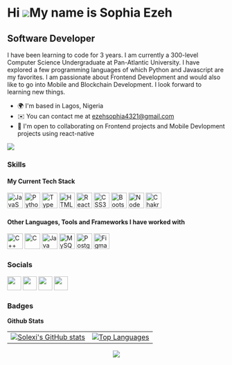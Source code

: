 Hi ![](https://user-images.githubusercontent.com/18350557/176309783-0785949b-9127-417c-8b55-ab5a4333674e.gif)My name is Sophia Ezeh
===================================================================================================================================

Software Developer
------------------

I have been learning to code for 3 years. I am currently a 300-level Computer Science Undergraduate at Pan-Atlantic University. I have explored a few programming languages of which Python and Javascript are my favorites. I am passionate about Frontend Development and would also like to go into Mobile and Blockchain Development. I look forward to learning new things.

* 🌍  I'm based in Lagos, Nigeria
* ✉️  You can contact me at [ezehsophia4321@gmail.com](mailto:ezehsophia4321@gmail.com)
* 🤝  I'm open to collaborating on Frontend projects and Mobile Devlopment projects using react-native

<a href="https://www.github.com/Solexi" target="_blank" rel="noreferrer"><img
src="https://img.shields.io/github/followers/Solexi?logo=github&style=for-the-badge&color=0891b2&labelColor=1c1917" /></a>

### Skills

#### My Current Tech Stack

<p align="left">
<a href="https://developer.mozilla.org/en-US/docs/Web/JavaScript" target="_blank" rel="noreferrer"><img src="https://raw.githubusercontent.com/danielcranney/readme-generator/main/public/icons/skills/javascript-colored.svg" width="36" height="36" alt="JavaScript" /></a>
<a href="https://www.python.org/" target="_blank" rel="noreferrer"><img src="https://raw.githubusercontent.com/danielcranney/readme-generator/main/public/icons/skills/python-colored.svg" width="36" height="36" alt="Python" /></a>
<a href="https://www.typescriptlang.org/" target="_blank" rel="noreferrer"><img src="https://raw.githubusercontent.com/danielcranney/readme-generator/main/public/icons/skills/typescript-colored.svg" width="36" height="36" alt="TypeScript" /></a>
  <a href="https://developer.mozilla.org/en-US/docs/Glossary/HTML5" target="_blank" rel="noreferrer"><img src="https://raw.githubusercontent.com/danielcranney/readme-generator/main/public/icons/skills/html5-colored.svg" width="36" height="36" alt="HTML5" /></a>
<a href="https://reactjs.org/" target="_blank" rel="noreferrer"><img src="https://raw.githubusercontent.com/danielcranney/readme-generator/main/public/icons/skills/react-colored.svg" width="36" height="36" alt="React" /></a>
<a href="https://www.w3.org/TR/CSS/#css" target="_blank" rel="noreferrer"><img src="https://raw.githubusercontent.com/danielcranney/readme-generator/main/public/icons/skills/css3-colored.svg" width="36" height="36" alt="CSS3" /></a>
<a href="https://getbootstrap.com/" target="_blank" rel="noreferrer"><img src="https://raw.githubusercontent.com/danielcranney/readme-generator/main/public/icons/skills/bootstrap-colored.svg" width="36" height="36" alt="Bootstrap" /></a>
<a href="https://nodejs.org/en/" target="_blank" rel="noreferrer"><img src="https://raw.githubusercontent.com/danielcranney/readme-generator/main/public/icons/skills/nodejs-colored.svg" width="36" height="36" alt="NodeJS" /></a>
<a href="https://chakra-ui.com/" target="_blank" rel="noreferrer"><img src="https://img.stackshare.io/service/12421/rzylUjaf_400x400.jpg" width="36" height="36" alt="Chakra UI" /></a>
</p>

#### Other Languages, Tools and Frameworks I have worked with
 
<p align="left">
<a href="https://docs.microsoft.com/en-us/cpp/?view=msvc-170" target="_blank" rel="noreferrer"><img src="https://raw.githubusercontent.com/danielcranney/readme-generator/main/public/icons/skills/cplusplus-colored.svg" width="36" height="36" alt="C++" /></a>
<a href="https://docs.microsoft.com/en-us/cpp/?view=msvc-170" target="_blank" rel="noreferrer"><img src="https://raw.githubusercontent.com/danielcranney/readme-generator/main/public/icons/skills/c-colored.svg" width="36" height="36" alt="C" /></a>
<a href="https://www.oracle.com/java/" target="_blank" rel="noreferrer"><img src="https://raw.githubusercontent.com/danielcranney/readme-generator/main/public/icons/skills/java-colored.svg" width="36" height="36" alt="Java" /></a>
<a href="https://www.mysql.com/" target="_blank" rel="noreferrer"><img src="https://raw.githubusercontent.com/danielcranney/readme-generator/main/public/icons/skills/mysql-colored.svg" width="36" height="36" alt="MySQL" /></a>
<a href="https://www.postgresql.org/" target="_blank" rel="noreferrer"><img src="https://raw.githubusercontent.com/danielcranney/readme-generator/main/public/icons/skills/postgresql-colored.svg" width="36" height="36" alt="PostgreSQL" /></a>
<a href="https://www.figma.com/" target="_blank" rel="noreferrer"><img src="https://raw.githubusercontent.com/danielcranney/readme-generator/main/public/icons/skills/figma-colored.svg" width="36" height="36" alt="Figma" /></a>
</p>

### Socials

<p align="left"> 
<a href="https://www.github.com/Solexi" target="_blank" rel="noreferrer"><img src="https://raw.githubusercontent.com/danielcranney/readme-generator/main/public/icons/socials/github.svg" width="32" height="32" /></a> 
<a href="http://www.instagram.com/solexi_ez" target="_blank" rel="noreferrer"><img src="https://raw.githubusercontent.com/danielcranney/readme-generator/main/public/icons/socials/instagram.svg" width="32" height="32" /></a> 
<a href="https://www.linkedin.com/in/sophia-ezeh-9884b6215/" target="_blank" rel="noreferrer"><img src="https://raw.githubusercontent.com/danielcranney/readme-generator/main/public/icons/socials/linkedin.svg" width="32" height="32" /></a> 
<a href="https://www.twitter.com/sophix_ezeh" target="_blank" rel="noreferrer"><img src="https://raw.githubusercontent.com/danielcranney/readme-generator/main/public/icons/socials/twitter.svg" width="32" height="32" /></a></p>

### Badges
<b>Github Stats</b>

<table>
  <tr>
    <td><a href="http://www.github.com/Solexi"><img src="https://github-readme-stats.vercel.app/api?username=Solexi&include_all_commits=true&count_private=true&show_icons=true&line_height=20&title_color=FFA559&text_color=D3D3D3&icon_color=FF8400&bg_color=0,000000,B8621B" alt="Solexi's GitHub stats" /></a>
    <td><a href="https://github.com/Solexi" align="left"><img src="https://github-readme-stats.vercel.app/api/top-langs/?username=Solexi&langs_count=10&title_color=0891b2&text_color=ffffff&icon_color=FF8400&bg_color=1c1917&hide_border=true&locale=en&custom_title=Top%20%Languages" alt="Top Languages" /></a>
  </tr>
</table>

<div align="center">
<a href="http://www.github.com/Solexi"><img src="https://github-readme-streak-stats.herokuapp.com/?user=Solexi&stroke=ffffff&background=1c1917&ring=0891b2&fire=0891b2&currStreakNum=ffffff&currStreakLabel=0891b2&sideNums=ffffff&sideLabels=ffffff&dates=ffffff&hide_border=true" /></a>
</div>
<!-- <a href="http://www.github.com/Solexi"><img src="https://activity-graph.herokuapp.com/graph?username=Solexi&bg_color=1c1917&color=ffffff&line=0891b2&point=ffffff&area_color=1c1917&area=true&hide_border=true&custom_title=GitHub%20Commits%20Graph" alt="GitHub Commits Graph" /></a> -->


